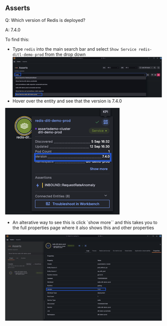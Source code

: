 ## Asserts
Q: Which version of Redis is deployed?

A: 7.4.0

To find this:
- Type `redis` into the main search bar and select `Show Service redis-ditl-demo-prod` from the drop down
![image](../../images/breakout_2/1.7-asserts-1.png)
- Hover over the entity and see that the version is 7.4.0

![image](../../images/breakout_2/1.7-asserts-2.png)
- An alterative way to see this is click `show more`` and this takes you to the full properties page where it also shows this and other properties

![image](../../images/breakout_2/1.7-asserts-3.png)
